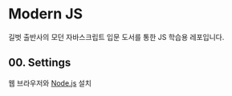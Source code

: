 # Modern JS

길벗 출반사의 모던 자바스크립트 입문 도서를 통한 JS 학습용 레포입니다. 

## 00. Settings

웹 브라우저와 [Node.js](https://nodejs.org/ko/download) 설치
